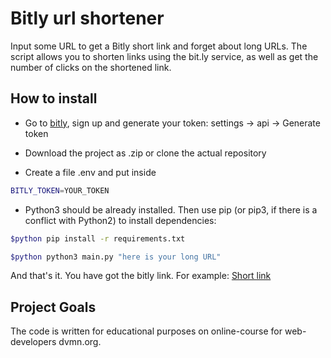 # Bitly url shortener

Input some URL to get a Bitly short link and forget about long URLs. 
The script allows you to shorten links using the bit.ly service, as well as get the number of clicks on the shortened link.

## How to install

- Go to [bitly](https://bitly.com), sign up and generate your token: settings -> api -> Generate token

- Download the project as .zip or clone the actual repository 

- Create a file .env and put inside 
```bash
BITLY_TOKEN=YOUR_TOKEN
```
- Python3 should be already installed. Then use pip (or pip3, if there is a conflict with Python2) to install dependencies:

```bash
$python pip install -r requirements.txt
```

```bash
$python python3 main.py "here is your long URL"
```

And that's it. You have got the bitly link. For example: [Short link](bit.ly/3ieEuGB)

## Project Goals

The code is written for educational purposes on online-course for web-developers dvmn.org.